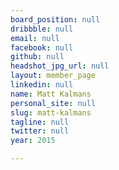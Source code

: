 ```yaml
---
board_position: null
dribbble: null
email: null
facebook: null
github: null
headshot_jpg_url: null
layout: member_page
linkedin: null
name: Matt Kalmans
personal_site: null
slug: matt-kalmans
tagline: null
twitter: null
year: 2015

---
```

